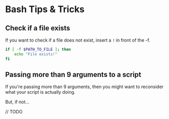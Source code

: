 # Bash Tips & Tricks

## Check if a file exists

If you want to check if a file does not exist, insert a `!` in front of the -f.

```bash
if [ -f $PATH_TO_FILE ]; then
    echo "File exists!"
fi
```

## Passing more than 9 arguments to a script

If you're passing more than 9 arguments, then you might want to reconsider what your script is actually doing.

But, if not...

// TODO
